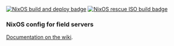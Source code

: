 <a href="https://github.com/MSF-OCB/NixOS/actions"><img src="https://github.com/MSF-OCB/NixOS/workflows/NixOS%20build%20and%20deploy/badge.svg" alt="NixOS build and deploy badge" /></a>
<a href="https://github.com/MSF-OCB/NixOS/actions"><img src="https://github.com/MSF-OCB/NixOS/workflows/NixOS%20Rescue%20ISO%20build/badge.svg" alt="NixOS rescue ISO build badge" /></a>

### NixOS config for field servers
[Documentation on the wiki](https://github.com/MSF-OCB/NixOS/wiki).

